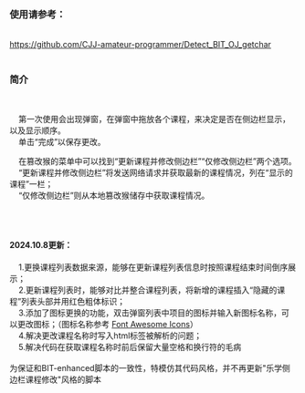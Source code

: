 <h3>使用请参考：</h3><br>
<a href="https://github.com/CJJ-amateur-programmer/Detect_BIT_OJ_getchar">https://github.com/CJJ-amateur-programmer/Detect_BIT_OJ_getchar</a>
<br><br>
<h3>简介</h3><br>
  <p>
    &nbsp;&nbsp;&nbsp;&nbsp;第一次使用会出现弹窗，在弹窗中拖放各个课程，来决定是否在侧边栏显示，以及显示顺序。<br>
    &nbsp;&nbsp;&nbsp;&nbsp;单击“完成”以保存更改。
  </p>
  <p>
    &nbsp;&nbsp;&nbsp;&nbsp;在篡改猴的菜单中可以找到“更新课程并修改侧边栏”“仅修改侧边栏”两个选项。<br>
    &nbsp;&nbsp;&nbsp;&nbsp;“更新课程并修改侧边栏”将发送网络请求并获取最新的课程情况，列在“显示的课程”一栏；<br>
    &nbsp;&nbsp;&nbsp;&nbsp;“仅修改侧边栏”则从本地篡改猴储存中获取课程情况。
  </p>
  <br><br>
  <h4>2024.10.8更新：</h4>
  <p>
    &nbsp;&nbsp;&nbsp;&nbsp;1.更换课程列表数据来源，能够在更新课程列表信息时按照课程结束时间倒序展示；<br>
    &nbsp;&nbsp;&nbsp;&nbsp;2.更新课程列表时，能够对比并整合课程列表，将新增的课程插入“隐藏的课程”列表头部并用红色粗体标识；<br>
    &nbsp;&nbsp;&nbsp;&nbsp;3.添加了图标更换的功能，双击弹窗列表中项目的图标并输入新图标名称，可以更改图标；（图标名称参考 <a href="https://fontawesome.com/v4/icons/">Font Awesome Icons</a>）<br>
    &nbsp;&nbsp;&nbsp;&nbsp;4.解决更改课程名称时写入html标签被解析的问题；<br>
    &nbsp;&nbsp;&nbsp;&nbsp;5.解决代码在获取课程名称时前后保留大量空格和换行符的毛病<br><br>
    为保证和BIT-enhanced脚本的一致性，特模仿其代码风格，并不再更新"乐学侧边栏课程修改"风格的脚本
  </p>
